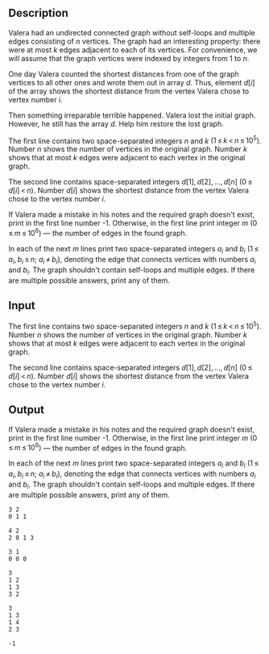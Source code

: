 ## Description

<div><p>Valera had an undirected connected graph without self-loops and multiple edges consisting of <span class="tex-span"><i>n</i></span> vertices. The graph had an interesting property: there were at most <span class="tex-span"><i>k</i></span> edges adjacent to each of its vertices. For convenience, we will assume that the graph vertices were indexed by integers from 1 to <span class="tex-span"><i>n</i></span>.</p><p>One day Valera counted the shortest distances from one of the graph vertices to all other ones and wrote them out in array <span class="tex-span"><i>d</i></span>. Thus, element <span class="tex-span"><i>d</i>[<i>i</i>]</span> of the array shows the shortest distance from the vertex Valera chose to vertex number <span class="tex-span"><i>i</i></span>.</p><p>Then something irreparable terrible happened. Valera lost the initial graph. However, he still has the array <span class="tex-span"><i>d</i></span>. Help him restore the lost graph.</p></div><div class="input-specification"><p>The first line contains two space-separated integers <span class="tex-span"><i>n</i></span> and <span class="tex-span"><i>k</i></span> <span class="tex-span">(1 ≤ <i>k</i> &lt; <i>n</i> ≤ 10<sup class="upper-index">5</sup>)</span>. Number <span class="tex-span"><i>n</i></span> shows the number of vertices in the original graph. Number <span class="tex-span"><i>k</i></span> shows that at most <span class="tex-span"><i>k</i></span> edges were adjacent to each vertex in the original graph.</p><p>The second line contains space-separated integers <span class="tex-span"><i>d</i>[1], <i>d</i>[2], ..., <i>d</i>[<i>n</i>]</span> <span class="tex-span">(0 ≤ <i>d</i>[<i>i</i>] &lt; <i>n</i>)</span>. Number <span class="tex-span"><i>d</i>[<i>i</i>]</span> shows the shortest distance from the vertex Valera chose to the vertex number <span class="tex-span"><i>i</i></span>.</p></div><div class="output-specification"><p>If Valera made a mistake in his notes and the required graph doesn't exist, print in the first line number -1. Otherwise, in the first line print integer <span class="tex-span"><i>m</i></span> <span class="tex-span">(0 ≤ <i>m</i> ≤ 10<sup class="upper-index">6</sup>)</span> — the number of edges in the found graph.</p><p>In each of the next <span class="tex-span"><i>m</i></span> lines print two space-separated integers <span class="tex-span"><i>a</i><sub class="lower-index"><i>i</i></sub></span> and <span class="tex-span"><i>b</i><sub class="lower-index"><i>i</i></sub></span> <span class="tex-span">(1 ≤ <i>a</i><sub class="lower-index"><i>i</i></sub>, <i>b</i><sub class="lower-index"><i>i</i></sub> ≤ <i>n</i>;&nbsp;<i>a</i><sub class="lower-index"><i>i</i></sub> ≠ <i>b</i><sub class="lower-index"><i>i</i></sub>)</span>, denoting the edge that connects vertices with numbers <span class="tex-span"><i>a</i><sub class="lower-index"><i>i</i></sub></span> and <span class="tex-span"><i>b</i><sub class="lower-index"><i>i</i></sub></span>. The graph shouldn't contain self-loops and multiple edges. If there are multiple possible answers, print any of them.</p></div>

## Input

<p>The first line contains two space-separated integers <span class="tex-span"><i>n</i></span> and <span class="tex-span"><i>k</i></span> <span class="tex-span">(1 ≤ <i>k</i> &lt; <i>n</i> ≤ 10<sup class="upper-index">5</sup>)</span>. Number <span class="tex-span"><i>n</i></span> shows the number of vertices in the original graph. Number <span class="tex-span"><i>k</i></span> shows that at most <span class="tex-span"><i>k</i></span> edges were adjacent to each vertex in the original graph.</p><p>The second line contains space-separated integers <span class="tex-span"><i>d</i>[1], <i>d</i>[2], ..., <i>d</i>[<i>n</i>]</span> <span class="tex-span">(0 ≤ <i>d</i>[<i>i</i>] &lt; <i>n</i>)</span>. Number <span class="tex-span"><i>d</i>[<i>i</i>]</span> shows the shortest distance from the vertex Valera chose to the vertex number <span class="tex-span"><i>i</i></span>.</p>

## Output

<p>If Valera made a mistake in his notes and the required graph doesn't exist, print in the first line number -1. Otherwise, in the first line print integer <span class="tex-span"><i>m</i></span> <span class="tex-span">(0 ≤ <i>m</i> ≤ 10<sup class="upper-index">6</sup>)</span> — the number of edges in the found graph.</p><p>In each of the next <span class="tex-span"><i>m</i></span> lines print two space-separated integers <span class="tex-span"><i>a</i><sub class="lower-index"><i>i</i></sub></span> and <span class="tex-span"><i>b</i><sub class="lower-index"><i>i</i></sub></span> <span class="tex-span">(1 ≤ <i>a</i><sub class="lower-index"><i>i</i></sub>, <i>b</i><sub class="lower-index"><i>i</i></sub> ≤ <i>n</i>;&nbsp;<i>a</i><sub class="lower-index"><i>i</i></sub> ≠ <i>b</i><sub class="lower-index"><i>i</i></sub>)</span>, denoting the edge that connects vertices with numbers <span class="tex-span"><i>a</i><sub class="lower-index"><i>i</i></sub></span> and <span class="tex-span"><i>b</i><sub class="lower-index"><i>i</i></sub></span>. The graph shouldn't contain self-loops and multiple edges. If there are multiple possible answers, print any of them.</p>





```input1
3 2
0 1 1

```




```input2
4 2
2 0 1 3

```




```input3
3 1
0 0 0

```




```output1
3
1 2
1 3
3 2

```




```output2
3
1 3
1 4
2 3

```




```output3
-1

```


